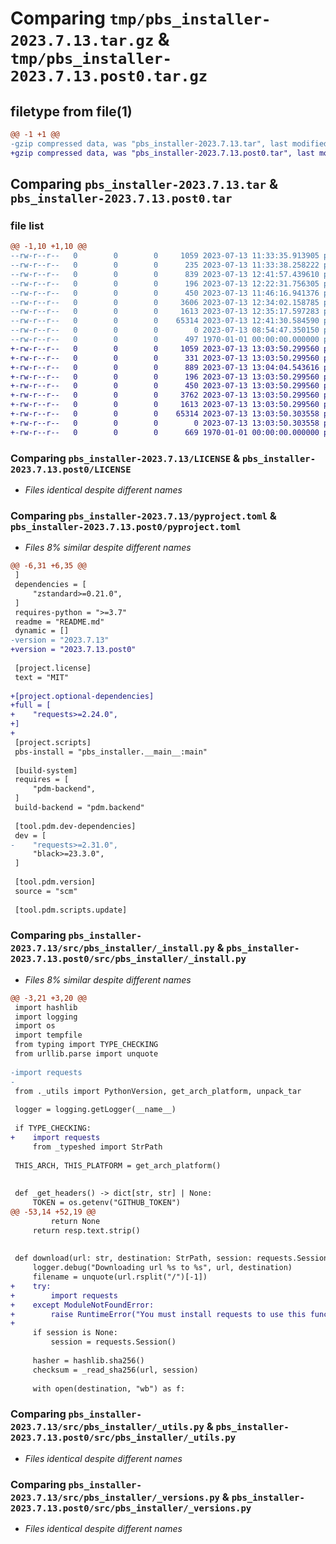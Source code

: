 # Comparing `tmp/pbs_installer-2023.7.13.tar.gz` & `tmp/pbs_installer-2023.7.13.post0.tar.gz`

## filetype from file(1)

```diff
@@ -1 +1 @@
-gzip compressed data, was "pbs_installer-2023.7.13.tar", last modified: Thu Jul 13 12:41:57 2023, max compression
+gzip compressed data, was "pbs_installer-2023.7.13.post0.tar", last modified: Thu Jul 13 13:04:04 2023, max compression
```

## Comparing `pbs_installer-2023.7.13.tar` & `pbs_installer-2023.7.13.post0.tar`

### file list

```diff
@@ -1,10 +1,10 @@
--rw-r--r--   0        0        0     1059 2023-07-13 11:33:35.913905 pbs_installer-2023.7.13/LICENSE
--rw-r--r--   0        0        0      235 2023-07-13 11:33:38.258222 pbs_installer-2023.7.13/README.md
--rw-r--r--   0        0        0      839 2023-07-13 12:41:57.439610 pbs_installer-2023.7.13/pyproject.toml
--rw-r--r--   0        0        0      196 2023-07-13 12:22:31.756305 pbs_installer-2023.7.13/src/pbs_installer/__init__.py
--rw-r--r--   0        0        0      450 2023-07-13 11:46:16.941376 pbs_installer-2023.7.13/src/pbs_installer/__main__.py
--rw-r--r--   0        0        0     3606 2023-07-13 12:34:02.158785 pbs_installer-2023.7.13/src/pbs_installer/_install.py
--rw-r--r--   0        0        0     1613 2023-07-13 12:35:17.597283 pbs_installer-2023.7.13/src/pbs_installer/_utils.py
--rw-r--r--   0        0        0    65314 2023-07-13 12:41:30.584590 pbs_installer-2023.7.13/src/pbs_installer/_versions.py
--rw-r--r--   0        0        0        0 2023-07-13 08:54:47.350150 pbs_installer-2023.7.13/tests/__init__.py
--rw-r--r--   0        0        0      497 1970-01-01 00:00:00.000000 pbs_installer-2023.7.13/PKG-INFO
+-rw-r--r--   0        0        0     1059 2023-07-13 13:03:50.299560 pbs_installer-2023.7.13.post0/LICENSE
+-rw-r--r--   0        0        0      331 2023-07-13 13:03:50.299560 pbs_installer-2023.7.13.post0/README.md
+-rw-r--r--   0        0        0      889 2023-07-13 13:04:04.543616 pbs_installer-2023.7.13.post0/pyproject.toml
+-rw-r--r--   0        0        0      196 2023-07-13 13:03:50.299560 pbs_installer-2023.7.13.post0/src/pbs_installer/__init__.py
+-rw-r--r--   0        0        0      450 2023-07-13 13:03:50.299560 pbs_installer-2023.7.13.post0/src/pbs_installer/__main__.py
+-rw-r--r--   0        0        0     3762 2023-07-13 13:03:50.299560 pbs_installer-2023.7.13.post0/src/pbs_installer/_install.py
+-rw-r--r--   0        0        0     1613 2023-07-13 13:03:50.299560 pbs_installer-2023.7.13.post0/src/pbs_installer/_utils.py
+-rw-r--r--   0        0        0    65314 2023-07-13 13:03:50.303558 pbs_installer-2023.7.13.post0/src/pbs_installer/_versions.py
+-rw-r--r--   0        0        0        0 2023-07-13 13:03:50.303558 pbs_installer-2023.7.13.post0/tests/__init__.py
+-rw-r--r--   0        0        0      669 1970-01-01 00:00:00.000000 pbs_installer-2023.7.13.post0/PKG-INFO
```

### Comparing `pbs_installer-2023.7.13/LICENSE` & `pbs_installer-2023.7.13.post0/LICENSE`

 * *Files identical despite different names*

### Comparing `pbs_installer-2023.7.13/pyproject.toml` & `pbs_installer-2023.7.13.post0/pyproject.toml`

 * *Files 8% similar despite different names*

```diff
@@ -6,31 +6,35 @@
 ]
 dependencies = [
     "zstandard>=0.21.0",
 ]
 requires-python = ">=3.7"
 readme = "README.md"
 dynamic = []
-version = "2023.7.13"
+version = "2023.7.13.post0"
 
 [project.license]
 text = "MIT"
 
+[project.optional-dependencies]
+full = [
+    "requests>=2.24.0",
+]
+
 [project.scripts]
 pbs-install = "pbs_installer.__main__:main"
 
 [build-system]
 requires = [
     "pdm-backend",
 ]
 build-backend = "pdm.backend"
 
 [tool.pdm.dev-dependencies]
 dev = [
-    "requests>=2.31.0",
     "black>=23.3.0",
 ]
 
 [tool.pdm.version]
 source = "scm"
 
 [tool.pdm.scripts.update]
```

### Comparing `pbs_installer-2023.7.13/src/pbs_installer/_install.py` & `pbs_installer-2023.7.13.post0/src/pbs_installer/_install.py`

 * *Files 8% similar despite different names*

```diff
@@ -3,21 +3,20 @@
 import hashlib
 import logging
 import os
 import tempfile
 from typing import TYPE_CHECKING
 from urllib.parse import unquote
 
-import requests
-
 from ._utils import PythonVersion, get_arch_platform, unpack_tar
 
 logger = logging.getLogger(__name__)
 
 if TYPE_CHECKING:
+    import requests
     from _typeshed import StrPath
 
 THIS_ARCH, THIS_PLATFORM = get_arch_platform()
 
 
 def _get_headers() -> dict[str, str] | None:
     TOKEN = os.getenv("GITHUB_TOKEN")
@@ -53,14 +52,19 @@
         return None
     return resp.text.strip()
 
 
 def download(url: str, destination: StrPath, session: requests.Session | None = None) -> str:
     logger.debug("Downloading url %s to %s", url, destination)
     filename = unquote(url.rsplit("/")[-1])
+    try:
+        import requests
+    except ModuleNotFoundError:
+        raise RuntimeError("You must install requests to use this function") from None
+
     if session is None:
         session = requests.Session()
 
     hasher = hashlib.sha256()
     checksum = _read_sha256(url, session)
 
     with open(destination, "wb") as f:
```

### Comparing `pbs_installer-2023.7.13/src/pbs_installer/_utils.py` & `pbs_installer-2023.7.13.post0/src/pbs_installer/_utils.py`

 * *Files identical despite different names*

### Comparing `pbs_installer-2023.7.13/src/pbs_installer/_versions.py` & `pbs_installer-2023.7.13.post0/src/pbs_installer/_versions.py`

 * *Files identical despite different names*

